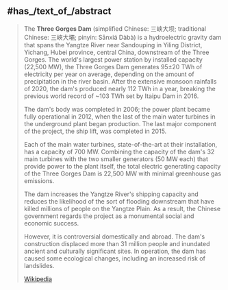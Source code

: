 ﻿---
has_id_wikidata: Q12514
aliases:
- "Three Gorges Dam"
has_use:
- '[[_Standards/WikiData/WD~hydroelectricity,80638]]'
- "[[_Standards/WikiData/WD~inland navigation,499814]]"
- "[[_Standards/WikiData/WD~flood control,1187968]]"
powered_by: "[[_Standards/WikiData/WD~Francis turbine,217817]]"
named_after: "[[_Standards/WikiData/WD~Three Gorges,673287]]"
operator: "[[_Standards/WikiData/WD~China Yangtze Power,752496]]"
owned_by: "[[_Standards/WikiData/WD~China Yangtze Power,752496]]"
location: "[[_Standards/WikiData/WD~Sandouping Town,849367]]"
located_in_the_administrative_territorial_entity: "[[_Standards/WikiData/WD~Sandouping Town,849367]]"
instance_of:
- "[[_Standards/WikiData/WD~gravity dam,3497167]]"
- "[[_Standards/WikiData/WD~hydroelectric power station,15911738]]"
- "[[_Standards/WikiData/WD~boat lift,14908]]"
part_of: "[[_Standards/WikiData/WD~Cascade of hydropower stations on Yangtze River,4216607]]"
reservoir_created: "[[_Standards/WikiData/WD~Three Gorges Reservoir Region,7797505]]"
drainage_basin: "[[_Standards/WikiData/WD~Yangtze River basin,15758768]]"
located_in_on_physical_feature: '[[_Standards/WikiData/WD~Yangtze,5413]]'
located_in_or_next_to_body_of_water: '[[_Standards/WikiData/WD~Yangtze,5413]]'
country: "[[_Standards/WikiData/WD~People's Republic of China,148]]"
watershed_area: 1000000
width:
- 40
- 115
elevation_above_sea_level:
- 4
- 185
capacity_factor: 45
discharge: 116000
height: 181
nominal_power_output: 22500
hydraulic_head: 80.6
length: 2335
annual_energy_output: 103.65
OmegaWiki_Defined_Meaning: 876979
coordinate_location: "Point(111.00367 30.82386)"
date_of_official_opening: "2003"
service_entry: "2003"
inception: "2003"
has_time_started: "2003"
image: "http://commons.wikimedia.org/wiki/Special:FilePath/ThreeGorgesDam-China2009.jpg"
Commons_gallery: "Three Gorges Dam"
Commons_category: "Three Gorges Dam"
native_label:
- 三峽大壩
- 三峡大坝
---

## #has_/text_of_/abstract 

> The **Three Gorges Dam** (simplified Chinese: 三峡大坝; traditional Chinese: 三峽大壩; pinyin: Sānxiá Dàbà) is a hydroelectric gravity dam that spans the Yangtze River near Sandouping in Yiling District, Yichang, Hubei province, central China, downstream of the Three Gorges. The world's largest power station by installed capacity (22,500 MW), the Three Gorges Dam generates 95±20 TWh of electricity per year on average, depending on the amount of precipitation in the river basin. After the extensive monsoon rainfalls of 2020, the dam's produced nearly 112 TWh in a year, breaking the previous world record of ~103 TWh set by Itaipu Dam in 2016.
>
> The dam's body was completed in 2006; the power plant became fully operational in 2012, when the last of the main water turbines in the underground plant began production. The last major component of the project, the ship lift, was completed in 2015.
>
> Each of the main water turbines, state-of-the-art at their installation, has a capacity of 700 MW. Combining the capacity of the dam's 32 main turbines with the two smaller generators (50 MW each) that provide power to the plant itself, the total electric generating capacity of the Three Gorges Dam is 22,500 MW with minimal greenhouse gas emissions. 
>
> The dam increases the Yangtze River's shipping capacity and reduces the likelihood of the sort of flooding downstream that have killed millions of people on the Yangtze Plain. As a result, the Chinese government regards the project as a monumental social and economic success. 
>
> However, it is controversial domestically and abroad. The dam's construction displaced more than 31 million people and inundated ancient and culturally significant sites. In operation, the dam has caused some ecological changes, including an increased risk of landslides.
>
> [Wikipedia](https://en.wikipedia.org/wiki/Three%20Gorges%20Dam) 

